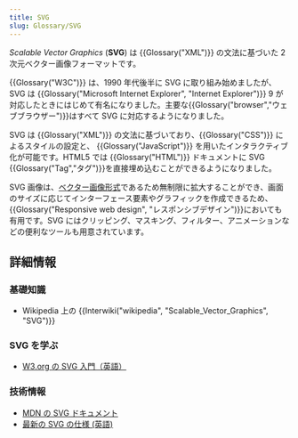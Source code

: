 ```yaml
---
title: SVG
slug: Glossary/SVG
---
```


_Scalable Vector Graphics_ (**SVG**) は {{Glossary("XML")}} の文法に基づいた 2 次元ベクター画像フォーマットです。

{{Glossary("W3C")}} は、1990 年代後半に SVG に取り組み始めましたが、 SVG は {{Glossary("Microsoft Internet Explorer", "Internet Explorer")}} 9 が対応したときにはじめて有名になりました。主要な{{Glossary("browser","ウェブブラウザー")}}はすべて SVG に対応するようになりました。

SVG は {{Glossary("XML")}} の文法に基づいており、{{Glossary("CSS")}} によるスタイルの設定と、 {{Glossary("JavaScript")}} を用いたインタラクティブ化が可能です。HTML5 では {{Glossary("HTML")}} ドキュメントに SVG {{Glossary("Tag","タグ")}}を直接埋め込むことができるようになりました。

SVG 画像は、[ベクター画像形式](https://ja.wikipedia.org/wiki/%E3%83%99%E3%82%AF%E3%82%BF%E5%BD%A2%E5%BC%8F)であるため無制限に拡大することができ、画面のサイズに応じてインターフェース要素やグラフィックを作成できるため、{{Glossary("Responsive web design", "レスポンシブデザイン")}}においても有用です。SVG にはクリッピング、マスキング、フィルター、アニメーションなどの便利なツールも用意されています。

## 詳細情報

### 基礎知識

- Wikipedia 上の {{Interwiki("wikipedia", "Scalable_Vector_Graphics", "SVG")}}

### SVG を学ぶ

- [W3.org の SVG 入門（英語）](https://www.w3.org/Graphics/SVG/IG/resources/svgprimer.html)

### 技術情報

- [MDN の SVG ドキュメント](/ja/docs/Web/SVG)
- [最新の SVG の仕様 (英語)](http://www.w3.org/TR/SVG/)
